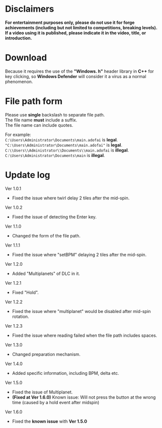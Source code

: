 # Disclaimers
**For entertainment purposes only, please do not use it for forge achievements (including but not limited to competitions, breaking levels). If a video using it is published, please indicate it in the video, title, or introduction.**
# Download
Because it requires the use of the **"Windows. h"** header library in **C++** for key clicking, so **Windows Defender** will consider it a virus as a normal phenomenon.
# File path form
Please use **single** backslash to separate file path.  
The file name **must** include a suffix.  
The file name can include quotes.

For example:  
  `C:\Users\Administrator\Documents\main.adofai` is **legal**.  
  `"C:\Users\Administrator\Documents\main.adofai"` is **legal**.  
  `C:\\Users\\Administrator\\Documents\\main.adofai` is **illegal**.  
  `C:\Users\Administrator\Documents\main` is **illegal**.
# Update log
Ver 1.0.1  
* Fixed the issue where twirl delay 2 tiles after the mid-spin.

Ver 1.0.2
* Fixed the issue of detecting the Enter key.

Ver 1.1.0
* Changed the form of the file path.

Ver 1.1.1  
* Fixed the  issue where "setBPM" delaying 2 tiles after the mid-spin.

Ver 1.2.0  
* Added "Multiplanets" of DLC in it.

Ver 1.2.1  
* Fixed "Hold".

Ver 1.2.2  
* Fixed the issue where "multiplanet" would be disabled after mid-spin rotation.

Ver 1.2.3  
* Fixed the issue where reading failed when the file path includes spaces.

Ver 1.3.0  
* Changed preparation mechanism.

Ver 1.4.0  
* Added specific information, including BPM, delta etc.

Ver 1.5.0  
* Fixed the issue of Multiplanet.
* **(Fixed at Ver 1.6.0)** Known issue: Will not press the button at the wrong time (caused by a hold event after midspin)

Ver 1.6.0
* Fixed the **known issue** with **Ver 1.5.0**
